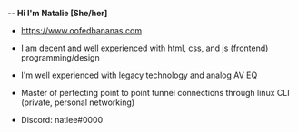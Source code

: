 -- **Hi I'm Natalie [She/her]**
- https://www.oofedbananas.com
- I am decent and well experienced with html, css, and js (frontend) programming/design
- I'm well experienced with legacy technology and analog AV EQ
- Master of perfecting point to point tunnel connections through linux CLI (private, personal networking)

- Discord: natlee#0000
  

